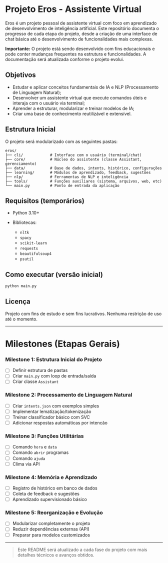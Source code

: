 # Projeto Eros - Assistente Virtual

Eros é um projeto pessoal de assistente virtual com foco em aprendizado de desenvolvimento de inteligência artificial. Este repositório documenta o progresso de cada etapa do projeto, desde a criação de uma interface de chat básica até o desenvolvimento de funcionalidades mais complexas.

**Importante:** O projeto está sendo desenvolvido com fins educacionais e pode conter mudanças frequentes na estrutura e funcionalidades. A documentação será atualizada conforme o projeto evolui.

## Objetivos

* Estudar e aplicar conceitos fundamentais de IA e NLP (Processamento de Linguagem Natural);
* Desenvolver um assistente virtual que execute comandos úteis e interaja com o usuário via terminal;
* Aprender a estruturar, modularizar e treinar modelos de IA;
* Criar uma base de conhecimento reutilizável e extensível.

## Estrutura Inicial

O projeto será modularizado com as seguintes pastas:

```
eros/
├── cli/            # Interface com o usuário (terminal/chat)
├── core/           # Núcleo do assistente (classe Assistant, gerenciamento)
├── data/           # Base de dados, intents, histórico, configurações
├── learning/       # Módulos de aprendizado, feedback, sugestões
├── nlp/            # Ferramentas de NLP e inteligência
├── tools/          # Funções auxiliares (sistema, arquivos, web, etc)
└── main.py         # Ponto de entrada da aplicação
```

## Requisitos (temporários)

* Python 3.10+
* Bibliotecas:

  * `nltk`
  * `spacy`
  * `scikit-learn`
  * `requests`
  * `beautifulsoup4`
  * `psutil`

## Como executar (versão inicial)

```bash
python main.py
```

## Licença

Projeto com fins de estudo e sem fins lucrativos. Nenhuma restrição de uso até o momento.

---

# Milestones (Etapas Gerais)

### Milestone 1: Estrutura Inicial do Projeto

* [ ] Definir estrutura de pastas
* [ ] Criar `main.py` com loop de entrada/saída
* [ ] Criar classe `Assistant`

### Milestone 2: Processamento de Linguagem Natural

* [ ] Criar `intents.json` com exemplos simples
* [ ] Implementar lematização/tokenização
* [ ] Treinar classificador básico com SVC
* [ ] Adicionar respostas automáticas por intencão

### Milestone 3: Funções Utilitárias

* [ ] Comando `hora` e `data`
* [ ] Comando `abrir` programas
* [ ] Comando `ajuda`
* [ ] Clima via API

### Milestone 4: Memória e Aprendizado

* [ ] Registro de histórico em banco de dados
* [ ] Coleta de feedback e sugestões
* [ ] Aprendizado supervisionado básico

### Milestone 5: Reorganização e Evolução

* [ ] Modularizar completamente o projeto
* [ ] Reduzir dependências externas (API)
* [ ] Preparar para modelos customizados

---

> Este README será atualizado a cada fase do projeto com mais detalhes técnicos e avanços obtidos.

